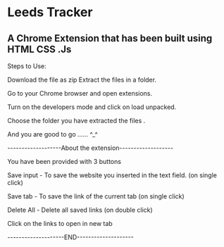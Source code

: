 # Leeds Tracker

## A Chrome Extension that has been built using HTML CSS .Js

Steps to Use:

Download the file as zip Extract the files in a folder.

Go to your Chrome browser and open extensions.

Turn on the developers mode and click on load unpacked.

Choose the folder you have extracted the files .

And you are good to go ...... ^_^

-------------------About the extension-------------------

You have been provided with 3 buttons

Save input - To save the website you inserted in the text field. (on single click)

Save tab - To save the link of the current tab (on single click)

Delete All - Delete all saved links (on double click)

Click on the links to open in new tab

--------------------END--------------------
